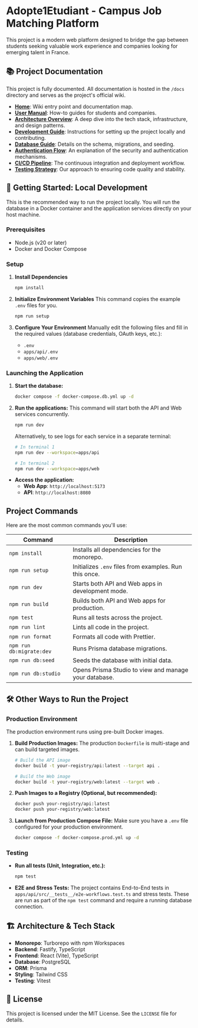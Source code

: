 # Adopte1Etudiant - Campus Job Matching Platform

This project is a modern web platform designed to bridge the gap between students seeking valuable work experience and companies looking for emerging talent in France.

## 📚 Project Documentation

This project is fully documented. All documentation is hosted in the `/docs` directory and serves as the project's official wiki.

- **[Home](docs/Home.md)**: Wiki entry point and documentation map.
- **[User Manual](docs/User-Manual.md)**: How-to guides for students and companies.
- **[Architecture Overview](docs/Architecture.md)**: A deep dive into the tech stack, infrastructure, and design patterns.
- **[Development Guide](docs/Development-Guide.md)**: Instructions for setting up the project locally and contributing.
- **[Database Guide](docs/Database-Guide.md)**: Details on the schema, migrations, and seeding.
- **[Authentication Flow](docs/Authentication.md)**: An explanation of the security and authentication mechanisms.
- **[CI/CD Pipeline](docs/CI-CD.md)**: The continuous integration and deployment workflow.
- **[Testing Strategy](docs/Testing-Guide.md)**: Our approach to ensuring code quality and stability.

## 🚀 Getting Started: Local Development

This is the recommended way to run the project locally. You will run the database in a Docker container and the application services directly on your host machine.

### Prerequisites

- Node.js (v20 or later)
- Docker and Docker Compose

### Setup

1.  **Install Dependencies**
    ```bash
    npm install
    ```

2.  **Initialize Environment Variables**
    This command copies the example `.env` files for you.
    ```bash
    npm run setup
    ```

3.  **Configure Your Environment**
    Manually edit the following files and fill in the required values (database credentials, OAuth keys, etc.):
    - `.env`
    - `apps/api/.env`
    - `apps/web/.env`

### Launching the Application

1.  **Start the database:**
    ```bash
    docker compose -f docker-compose.db.yml up -d
    ```

2.  **Run the applications:**
    This command will start both the API and Web services concurrently.
    ```bash
    npm run dev
    ```
    
    Alternatively, to see logs for each service in a separate terminal:
    ```bash
    # In terminal 1
    npm run dev --workspace=apps/api

    # In terminal 2
    npm run dev --workspace=apps/web
    ```

- **Access the application:**
  - **Web App**: `http://localhost:5173`
  - **API**: `http://localhost:8080`

## Project Commands

Here are the most common commands you'll use:

| Command                 | Description                                                                 |
| ----------------------- | --------------------------------------------------------------------------- |
| `npm install`           | Installs all dependencies for the monorepo.                                 |
| `npm run setup`         | Initializes `.env` files from examples. Run this once.                      |
| `npm run dev`           | Starts both API and Web apps in development mode.                           |
| `npm run build`         | Builds both API and Web apps for production.                                |
| `npm test`              | Runs all tests across the project.                                          |
| `npm run lint`          | Lints all code in the project.                                              |
| `npm run format`        | Formats all code with Prettier.                                             |
| `npm run db:migrate:dev`| Runs Prisma database migrations.                                            |
| `npm run db:seed`       | Seeds the database with initial data.                                       |
| `npm run db:studio`     | Opens Prisma Studio to view and manage your database.                       |

## 🛠️ Other Ways to Run the Project

### Production Environment

The production environment runs using pre-built Docker images.

1.  **Build Production Images:**
    The production `Dockerfile` is multi-stage and can build targeted images.
    ```bash
    # Build the API image
    docker build -t your-registry/api:latest --target api .

    # Build the Web image
    docker build -t your-registry/web:latest --target web .
    ```

2.  **Push Images to a Registry (Optional, but recommended):**
    ```bash
    docker push your-registry/api:latest
    docker push your-registry/web:latest
    ```

3.  **Launch from Production Compose File:**
    Make sure you have a `.env` file configured for your production environment.
    ```bash
    docker compose -f docker-compose.prod.yml up -d
    ```

### Testing

- **Run all tests (Unit, Integration, etc.):**
  ```bash
  npm test
  ```
- **E2E and Stress Tests:**
  The project contains End-to-End tests in `apps/api/src/__tests__/e2e-workflows.test.ts` and stress tests. These are run as part of the `npm test` command and require a running database connection.

## 🏗️ Architecture & Tech Stack

- **Monorepo**: Turborepo with npm Workspaces
- **Backend**: Fastify, TypeScript
- **Frontend**: React (Vite), TypeScript
- **Database**: PostgreSQL
- **ORM**: Prisma
- **Styling**: Tailwind CSS
- **Testing**: Vitest

## 📄 License

This project is licensed under the MIT License. See the `LICENSE` file for details.
